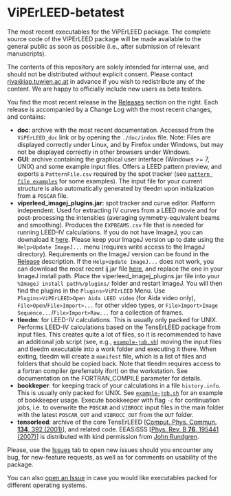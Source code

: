# ViPErLEED-betatest
The most recent executables for the ViPErLEED package. The complete source code of the ViPErLEED package will be made available to the general public as soon as possible (i.e., after submission of relevant manuscripts).

The contents of this repository are solely intended for internal use, and should not be distributed without explicit consent. Please contact riva@iap.tuwien.ac.at in advance if you wish to redistribute any of the content. We are happy to officially include new users as beta testers.

You find the most recent release in the [Releases](https://github.com/viperleed/viperleed-betatest/releases) section on the right. Each release is accompanied by a Change Log with the most recent changes, and contains:
- **doc**: archive with the most recent documentation. Accessed from the `ViPErLEED_doc` link or by opening the `./doc/index` file. Note: Files are displayed correctly under Linux, and by Firefox under Windows, but may not be displayed correctly in other browsers under Windows.
- **GUI**: archive containing the graphical user interface (Windows >= 7, UNIX) and some example input files. Offers a LEED pattern preview, and exports a `PatternFile.csv` required by the spot tracker (see [`pattern file examples`](https://github.com/viperleed/viperleed-betatest/tree/main/pattern%20file%20examples) for some examples). The input file for your current structure is also automatically generated by tleedm upon initialization from a `POSCAR` file.
- **viperleed_imagej_plugins.jar**: spot tracker and curve editor. Platform independent. Used for extracting IV curves from a LEED movie and for post-processing the intensities (averaging symmetry-equivalent beams and smoothing). Produces the `EXPBEAMS.csv` file that is needed for running LEED-IV calculations. If you do not have ImageJ, you can downaload it [here](https://imagej.nih.gov/ij/download.html). Please keep your ImageJ version up to date using the `Help>Update ImageJ...` menu (requires write access to the ImageJ directory). Requirements on the ImageJ version can be found in the [Release](https://github.com/viperleed/viperleed-betatest/releases) description. If the `Help>Update ImageJ...` does not work, you can download the most recent ij.jar file [here](http://wsr.imagej.net/download/daily-build/), and replace the one in your ImageJ install path. Place the viperleed_imagej_plugins.jar file into your `%ImageJ install path%/plugins/` folder and restart ImageJ. You will then find the plugins in the `Plugins>ViPErLEED` Menu. Use `Plugins>ViPErLEED>Open Aida LEED video` (for Aida video only), `File>Open`/`File>Import>...` for other video types, or `File>Import>Image Sequence...`/`File>Import>Raw...` for a collection of frames.
- **tleedm**: for LEED-IV calculations. This is usually only packed for UNIX. Performs LEED-IV calculations based on the TensErLEED package from input files. This creates quite a lot of files, so it is recommended to have an additional job script (see, e.g., [`example-job.sh`](https://github.com/viperleed/viperleed-betatest/blob/main/example-job.sh)) moving the input files and tleedm executable into a work folder and executing it there. When exiting, tleedm will create a `manifest` file, which is a list of files and folders that should be copied back. Note that tleedm requires access to a fortran compiler (preferrably ifort) on the workstation. See documentation on the FORTRAN_COMPILE parameter for details. 
- **bookkeper**: for keeping track of your calculations in a file `history.info`. This is usually only packed for UNIX. See [`example-job.sh`](https://github.com/viperleed/viperleed-betatest/blob/main/example-job.sh) for an example of bookkeeper usage. Execute bookkeeper with flag `-c` for continuation jobs, i.e. to overwrite the `POSCAR` and `VIBROCC` input files in the main folder with the latest `POSCAR_OUT` and `VIBROCC_OUT` from the `OUT` folder.
- **tensorleed**: archive of the core TensErLEED [[Comput. Phys. Commun. **134**, 392 (2001)](https://doi.org/10.1016/S0010-4655(00)00209-5)], and related code. EEASiSSS [[Phys. Rev. B **76**, 195441 (2007)](https://doi.org/10.1103/PhysRevB.76.195441)] is distributed with kind permission from [John Rundgren](https://www.kth.se/profile/jru?l=en).

Please, use the [Issues](https://github.com/viperleed/viperleed-betatest/issues) tab to open new issues should you encounter any bug, for new-feature requests, as well as for comments on usability of the package.

You can also [open an Issue](https://github.com/viperleed/viperleed-betatest/issues) in case you would like executables packed for different operating systems.


